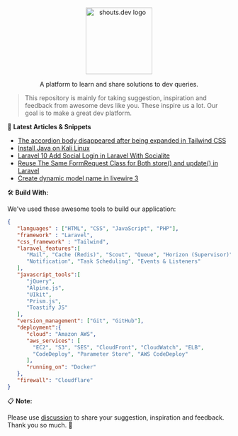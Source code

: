 <p align="center">
  <br>
  <a href="https://shouts.dev">
    <img src="https://shouts.dev/img/logo.webp" alt="shouts.dev logo" width="150"/>
  </a>
</p>

<p align="center">
A platform to learn and share solutions to dev queries.
</p>

> This repository is mainly for taking suggestion, inspiration and feedback from awesome devs like you. These inspire us a lot. Our goal is to make a great dev platform.

:page_with_curl: **Latest Articles & Snippets**
<!-- BLOG-POST-LIST:START -->
- [The accordion body disappeared after being expanded in Tailwind CSS](https://shouts.dev/snippets/the-accordion-body-disappeared-after-being-expanded-in-tailwind-css)
- [Install Java on Kali Linux](https://shouts.dev/articles/install-java-on-kali-linux)
- [Laravel 10 Add Social Login in Laravel With Socialite](https://shouts.dev/articles/laravel-10-add-social-login-in-laravel-with-socialite)
- [Reuse The Same FormRequest Class for Both store&lpar;&rpar; and update&lpar;&rpar; in Laravel](https://shouts.dev/snippets/reuse-the-same-formrequest-class-for-both-store-and-update-in-laravel)
- [Create dynamic model name in livewire 3](https://shouts.dev/snippets/create-dynamic-model-name-in-livewire-3)
<!-- BLOG-POST-LIST:END -->

🛠️ **Build With:**

We've used these awesome tools to build our application:

```json
{
   "languages" : ["HTML", "CSS", "JavaScript", "PHP"],
   "framework" : "Laravel",
   "css_framework" : "Tailwind",
   "laravel_features":[
      "Mail", "Cache (Redis)", "Scout", "Queue", "Horizon (Supervisor)",
      "Notification", "Task Scheduling", "Events & Listeners"
   ],
   "javascript_tools":[
      "jQuery",
      "Alpine.js",
      "UIkit",
      "Prism.js",
      "Toastify JS"
   ],
   "version_management": ["Git", "GitHub"],
   "deployment":{
      "cloud": "Amazon AWS",
      "aws_services": [
        "EC2", "S3", "SES", "CloudFront", "CloudWatch", "ELB",
        "CodeDeploy", "Parameter Store", "AWS CodeDeploy"
      ],
      "running_on": "Docker"
   },
   "firewall": "Cloudflare"
}
```

:clipboard: **Note:**

Please use [discussion](https://github.com/mdobydullah/shouts.dev/discussions/new) to share your suggestion, inspiration and feedback. Thank you so much. :sparkling_heart:
